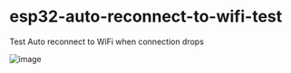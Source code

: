 # esp32-auto-reconnect-to-wifi-test
Test Auto reconnect to WiFi when connection drops 

![image](https://user-images.githubusercontent.com/7474406/138019714-44fb6e80-acb3-4746-a0fd-7b6c5dfb946d.png)

